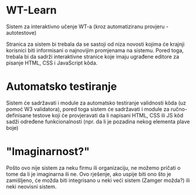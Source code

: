 # WT-Learn
Sistem za interaktivno učenje WT-a (kroz automatiziranu provjeru - autotestove)

Stranica za sistem bi trebala da se sastoji od niza novosti kojima će krajnji korisnici biti informisani
o najnovijim promjenama na sistemu. Pored toga, trebala bi da sadrži interaktivne stranice koje imaju
ugrađene editore za pisanje HTML, CSS i JavaScript kôda.

# Automatsko testiranje
Sistem će sadržavati i module za automatsko testiranje validnosti kôda (uz pomoć W3 validatora), pored toga
sistem će sadržavati i module za ručno-definisane testove koji će provjeravati da li napisani HTML,
CSS ili JS kôd sadži određene funkcionalnosti (npr. da li je pozadina nekog elementa plave boje)

# "Imaginarnost?"
Pošto ovo nije sistem za neku firmu ili organizaciju, ne možemo pričati o tome da li je imaginarna ili ne.
Ovo rješenje, ako uspije biti ono što je zamišljeno, će možda biti integrisano u neki veći sistem (Zamger možda?) ili neki neovisni sistem.

